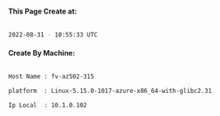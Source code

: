 
   
#### This Page Create at:

```bash

2022-08-31 - 10:55:33 UTC

```

#### Create By Machine:

```bash

Host Name : fv-az502-315

platform  : Linux-5.15.0-1017-azure-x86_64-with-glibc2.31

Ip Local  : 10.1.0.102

```

